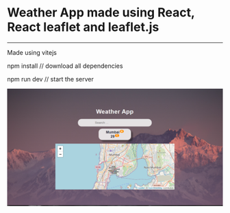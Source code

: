 # Weather App made using React, React leaflet and leaflet.js
-----
Made using vitejs

npm install // download all dependencies 

npm run dev // start the server 

![App](appSS.png "Weather App")